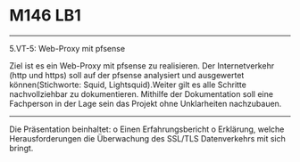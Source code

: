 # M146 LB1
---
5.VT-5: Web-Proxy mit pfsense 

Ziel ist es ein Web-Proxy mit pfsense zu realisieren. Der Internetverkehr (http und https) soll auf der pfsense analysiert und ausgewertet können(Stichworte: Squid, Lightsquid).Weiter gilt es alle Schritte nachvollziehbar zu dokumentieren. Mithilfe der Dokumentation soll eine Fachperson in der Lage sein das Projekt ohne Unklarheiten nachzubauen.

--- 
Die Präsentation beinhaltet:
o Einen Erfahrungsbericht
o Erklärung, welche Herausforderungen die Überwachung des SSL/TLS Datenverkehrs mit sich bringt.